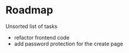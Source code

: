 # Roadmap
Unsorted list of tasks

- refactor frontend code
- add password protection for the create page

